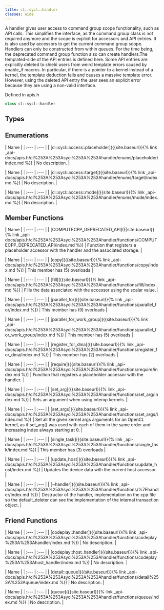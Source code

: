 ```yaml
---
title: cl::sycl::handler
classes: wide
---
```



A handler gives user access to command group scope functionality, such as API calls. This simplifies the interface, as the command group class is not required anymore and the scope is explicit for accessors and API entries. It is also used by accessors to get the current command group scope. Handlers can only be constructed from within queues. For the time being, the deprecated command group function also can create handlers.The templated-side of the API entries is defined here. Some API entries are explicitly deleted to shield users from weird template errors caused by enable_if macros. In particular, if there is a pointer to a kernel instead of a kernel, the template deduction fails and causes a massive template error. However, using the deleted API entry the user sees an explicit error because they are using a non-valid interface. 

Defined in apis.h

```cpp
class cl::sycl::handler
```

## Types

## Enumerations

  | Name |
| :--- | :--- |
| [cl::sycl::access::placeholder]({{site.baseurl}}{% link _api-docs/apis.h/cl%253A%253Asycl%253A%253Ahandler/enums/placeholder/index.md %}) | No description. |

  | Name |
| :--- | :--- |
| [cl::sycl::access::target]({{site.baseurl}}{% link _api-docs/apis.h/cl%253A%253Asycl%253A%253Ahandler/enums/target/index.md %}) | No description. |

  | Name |
| :--- | :--- |
| [cl::sycl::access::mode]({{site.baseurl}}{% link _api-docs/apis.h/cl%253A%253Asycl%253A%253Ahandler/enums/mode/index.md %}) | No description. |

## Member Functions

  | Name |
| :--- | :--- |
| [COMPUTECPP\_DEPRECATED\_API]({{site.baseurl}}{% link _api-docs/apis.h/cl%253A%253Asycl%253A%253Ahandler/functions/COMPUTECPP_DEPRECATED_API/index.md %}) | Function that registers a placeholder accessor with the handler and the associated storage.  |

  | Name |
| :--- | :--- |
| [copy]({{site.baseurl}}{% link _api-docs/apis.h/cl%253A%253Asycl%253A%253Ahandler/functions/copy/index.md %}) | This member has (5) overloads |

  | Name |
| :--- | :--- |
| [fill]({{site.baseurl}}{% link _api-docs/apis.h/cl%253A%253Asycl%253A%253Ahandler/functions/fill/index.md %}) | Fills the data associated with the accessor using the scalar value.  |

  | Name |
| :--- | :--- |
| [parallel\_for]({{site.baseurl}}{% link _api-docs/apis.h/cl%253A%253Asycl%253A%253Ahandler/functions/parallel_for/index.md %}) | This member has (9) overloads |

  | Name |
| :--- | :--- |
| [parallel\_for\_work\_group]({{site.baseurl}}{% link _api-docs/apis.h/cl%253A%253Asycl%253A%253Ahandler/functions/parallel_for_work_group/index.md %}) | This member has (5) overloads |

  | Name |
| :--- | :--- |
| [register\_for\_dma]({{site.baseurl}}{% link _api-docs/apis.h/cl%253A%253Asycl%253A%253Ahandler/functions/register_for_dma/index.md %}) | This member has (2) overloads |

  | Name |
| :--- | :--- |
| [require]({{site.baseurl}}{% link _api-docs/apis.h/cl%253A%253Asycl%253A%253Ahandler/functions/require/index.md %}) | Function that registers a placeholder accessor with the handler.  |

  | Name |
| :--- | :--- |
| [set\_arg]({{site.baseurl}}{% link _api-docs/apis.h/cl%253A%253Asycl%253A%253Ahandler/functions/set_arg/index.md %}) | Sets an argument when using interop kernels.  |

  | Name |
| :--- | :--- |
| [set\_args]({{site.baseurl}}{% link _api-docs/apis.h/cl%253A%253Asycl%253A%253Ahandler/functions/set_args/index.md %}) | Set all the given kernel args arguments for an OpenCL kernel, as if set_arg() was used with each of them in the same order and increasing index always starting at 0.  |

  | Name |
| :--- | :--- |
| [single\_task]({{site.baseurl}}{% link _api-docs/apis.h/cl%253A%253Asycl%253A%253Ahandler/functions/single_task/index.md %}) | This member has (3) overloads |

  | Name |
| :--- | :--- |
| [update\_host]({{site.baseurl}}{% link _api-docs/apis.h/cl%253A%253Asycl%253A%253Ahandler/functions/update_host/index.md %}) | Updates the device data with the current host accessor.  |

  | Name |
| :--- | :--- |
| [~handler]({{site.baseurl}}{% link _api-docs/apis.h/cl%253A%253Asycl%253A%253Ahandler/functions/%7Ehandler/index.md %}) | Destructor of the handler, implementation on the cpp file so the default_deleter can see the implementation of the internal transaction object.  |


## Friend Functions

  | Name |
| :--- | :--- |
| [codeplay::handler]({{site.baseurl}}{% link _api-docs/apis.h/cl%253A%253Asycl%253A%253Ahandler/functions/codeplay%253A%253Ahandler/index.md %}) | No description. |

  | Name |
| :--- | :--- |
| [codeplay::host\_handler]({{site.baseurl}}{% link _api-docs/apis.h/cl%253A%253Asycl%253A%253Ahandler/functions/codeplay%253A%253Ahost_handler/index.md %}) | No description. |

  | Name |
| :--- | :--- |
| [detail::queue]({{site.baseurl}}{% link _api-docs/apis.h/cl%253A%253Asycl%253A%253Ahandler/functions/detail%253A%253Aqueue/index.md %}) | No description. |

  | Name |
| :--- | :--- |
| [queue]({{site.baseurl}}{% link _api-docs/apis.h/cl%253A%253Asycl%253A%253Ahandler/functions/queue/index.md %}) | No description. |

